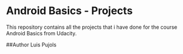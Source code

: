 # Android Basics - Projects
This repository contains all the projects that i have done for the course Android Basics from Udacity.

##Author
Luis Pujols
